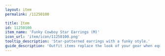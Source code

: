 ```yaml
---
layout: item
permalink: /11250100

title: Item
id: 11250100
item_name: 'Funky Cowboy Star Earrings (M)'
icon_url: 'item/icon/11250100.png'
tooltip_description: 'Star-patterned earrings with a funky style.'
guide_description: 'Outfit items replace the look of your gear when equipped.'
---
```


